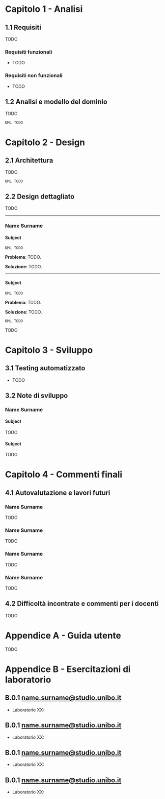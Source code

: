 # Capitolo 1 - Analisi
## 1.1 Requisiti
TODO
### Requisiti funzionali
- TODO
### Requisiti non funzionali
- TODO
## 1.2 Analisi e modello del dominio
TODO
```mermaid
UML TODO
```
# Capitolo 2 - Design
## 2.1 Architettura
TODO
```mermaid
UML TODO
```
## 2.2 Design dettagliato
TODO

---
### Name Surname
#### Subject

```mermaid
UML TODO

```

**Problema:** TODO. 

**Soluzione:** TODO. 

---
#### Subject

```mermaid
UML TODO

```

**Problema:** TODO.

**Soluzione:** TODO.

```mermaid
UML TODO

```

TODO

# Capitolo 3 - Sviluppo
## 3.1 Testing automatizzato
* TODO

## 3.2 Note di sviluppo
### Name Surname
#### Subject

TODO

#### Subject
TODO

# Capitolo 4 - Commenti finali
## 4.1 Autovalutazione e lavori futuri
### Name Surname
TODO

### Name Surname
TODO

### Name Surname
TODO

### Name Surname
TODO

## 4.2 Difficoltà incontrate e commenti per i docenti
TODO

# Appendice A - Guida utente
TODO


# Appendice B - Esercitazioni di laboratorio
## B.0.1 name.surname@studio.unibo.it
- Laboratorio XX:

## B.0.1 name.surname@studio.unibo.it
- Laboratorio XX:

## B.0.1 name.surname@studio.unibo.it
- Laboratorio XX:

## B.0.1 name.surname@studio.unibo.it
- Laboratorio XX: